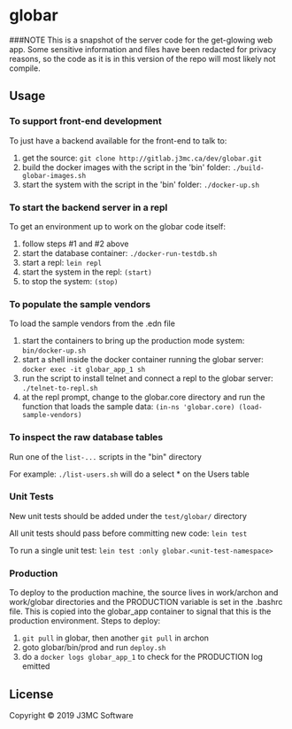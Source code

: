 # globar

###NOTE
This is a snapshot of the server code for the get-glowing web app.
Some sensitive information and files have been redacted for privacy reasons,
so the code as it is in this version of the repo will most likely not compile.

## Usage

### To support front-end development
To just have a backend available for the front-end to talk to:
1. get the source: ```git clone http://gitlab.j3mc.ca/dev/globar.git```
2. build the docker images with the script in the 'bin' folder: ```./build-globar-images.sh```
3. start the system with the script in the 'bin' folder: ```./docker-up.sh```

### To start the backend server in a repl
To get an environment up to work on the globar code itself:
1. follow steps #1 and #2 above
2. start the database container: ```./docker-run-testdb.sh```
3. start a repl: ```lein repl```
4. start the system in the repl: ```(start)```
5. to stop the system: ```(stop)```

### To populate the sample vendors
To load the sample vendors from the .edn file
1. start the containers to bring up the production mode system: ```bin/docker-up.sh```
2. start a shell inside the docker container running the globar server: ```docker exec -it globar_app_1 sh```
3. run the script to install telnet and connect a repl to the globar server: ```./telnet-to-repl.sh```
4. at the repl prompt, change to the globar.core directory and run the function that loads the sample data: ```(in-ns 'globar.core) (load-sample-vendors)```

### To inspect the raw database tables
Run one of the ```list-...``` scripts in the "bin" directory

For example:
```./list-users.sh``` will do a select * on the Users table

### Unit Tests
New unit tests should be added under the `test/globar/` directory

All unit tests should pass before committing new code: `lein test`

To run a single unit test: `lein test :only globar.<unit-test-namespace>`

### Production
To deploy to the production machine, the source lives in work/archon and work/globar directories and the PRODUCTION variable is set in the .bashrc file.  This is copied into the globar_app container to signal that this is the production environment.
Steps to deploy:
1. ```git pull``` in globar, then another ```git pull``` in archon
2. goto globar/bin/prod and run ```deploy.sh```
3. do a ```docker logs globar_app_1``` to check for the PRODUCTION log emitted

## License

Copyright © 2019 J3MC Software

